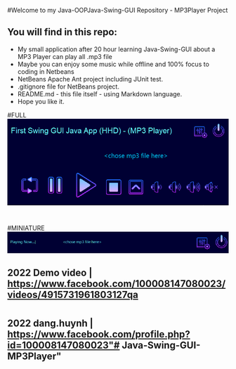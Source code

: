 #Welcome to my Java-OOPJava-Swing-GUI Repository - MP3Player Project

## You will find in this repo:

* My small application after 20 hour learning Java-Swing-GUI about a MP3 Player can play all .mp3 file
* Maybe you can enjoy some music while offline and 100% focus to coding in Netbeans
* NetBeans Apache Ant project including JUnit test.
* .gitignore file for NetBeans project.
* README.md - this file itself - using Markdown language.
* Hope you like it.

#FULL
![My image](https://github.com/give-it-your-best-shot/Java-Swing-GUI-MP3Player/blob/main/demoPhoto/fullMP3.png)
#
#MINIATURE
![My image](https://github.com/give-it-your-best-shot/Java-Swing-GUI-MP3Player/blob/main/demoPhoto/minimalMP3.png)


## 2022 Demo video | https://www.facebook.com/100008147080023/videos/4915731961803127qa  
#
#                                                   
## 2022 dang.huynh | https://www.facebook.com/profile.php?id=100008147080023"# Java-Swing-GUI-MP3Player" 
